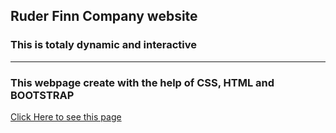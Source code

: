 ## Ruder Finn Company website
### This is totaly dynamic and interactive
<hr>

### This webpage create with the help of CSS, HTML and BOOTSTRAP
[Click Here to see this page](https://subratgoogle.github.io/ruder-finn-website/)
